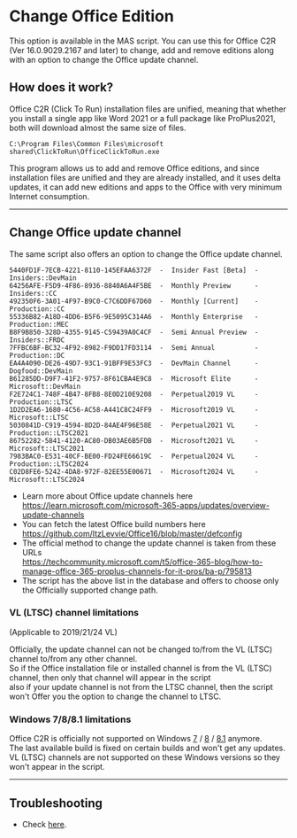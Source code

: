 # Change Office Edition

This option is available in the MAS script. You can use this for Office C2R (Ver 16.0.9029.2167 and later) to change, add and remove editions along with an option to change the Office update channel.

## How does it work?

Office C2R (Click To Run) installation files are unified, meaning that whether you install a single app like Word 2021 or a full package like ProPlus2021, 
both will download almost the same size of files.  

`C:\Program Files\Common Files\microsoft shared\ClickToRun\OfficeClickToRun.exe`

This program allows us to add and remove Office editions, and since installation files are unified and they are already installed, and it uses delta updates,
it can add new editions and apps to the Office with very minimum Internet consumption.

---

## Change Office update channel

The same script also offers an option to change the Office update channel. 

```
5440FD1F-7ECB-4221-8110-145EFAA6372F  -  Insider Fast [Beta]  -    Insiders::DevMain
64256AFE-F5D9-4F86-8936-8840A6A4F5BE  -  Monthly Preview      -    Insiders::CC
492350F6-3A01-4F97-B9C0-C7C6DDF67D60  -  Monthly [Current]    -  Production::CC
55336B82-A18D-4DD6-B5F6-9E5095C314A6  -  Monthly Enterprise   -  Production::MEC
B8F9B850-328D-4355-9145-C59439A0C4CF  -  Semi Annual Preview  -    Insiders::FRDC
7FFBC6BF-BC32-4F92-8982-F9DD17FD3114  -  Semi Annual          -  Production::DC
EA4A4090-DE26-49D7-93C1-91BFF9E53FC3  -  DevMain Channel      -     Dogfood::DevMain
B61285DD-D9F7-41F2-9757-8F61CBA4E9C8  -  Microsoft Elite      -   Microsoft::DevMain
F2E724C1-748F-4B47-8FB8-8E0D210E9208  -  Perpetual2019 VL     -  Production::LTSC
1D2D2EA6-1680-4C56-AC58-A441C8C24FF9  -  Microsoft2019 VL     -   Microsoft::LTSC
5030841D-C919-4594-8D2D-84AE4F96E58E  -  Perpetual2021 VL     -  Production::LTSC2021
86752282-5841-4120-AC80-DB03AE6B5FDB  -  Microsoft2021 VL     -   Microsoft::LTSC2021
7983BAC0-E531-40CF-BE00-FD24FE66619C  -  Perpetual2024 VL     -  Production::LTSC2024
C02D8FE6-5242-4DA8-972F-82EE55E00671  -  Microsoft2024 VL     -   Microsoft::LTSC2024
```

- Learn more about Office update channels here https://learn.microsoft.com/microsoft-365-apps/updates/overview-update-channels  
- You can fetch the latest Office build numbers here https://github.com/ItzLevvie/Office16/blob/master/defconfig  
- The official method to change the update channel is taken from these URLs  
https://techcommunity.microsoft.com/t5/office-365-blog/how-to-manage-office-365-proplus-channels-for-it-pros/ba-p/795813    
- The script has the above list in the database and offers to choose only the Officially supported change path. 

### VL (LTSC) channel limitations
(Applicable to 2019/21/24 VL)

Officially, the update channel can not be changed to/from the VL (LTSC) channel to/from any other channel.  
So if the Office installation file or installed channel is from the VL (LTSC) channel, then only that channel will appear in the script  
also if your update channel is not from the LTSC channel, then the script won't Offer you the option to change the channel to LTSC.

### Windows 7/8/8.1 limitations

Office C2R is officially not supported on Windows [7](https://learn.microsoft.com/microsoft-365-apps/end-of-support/windows-7-support) / [8](https://learn.microsoft.com/microsoft-365-apps/end-of-support/windows-8-support) / [8.1](https://learn.microsoft.com/microsoft-365-apps/end-of-support/windows-81-support) anymore.  
The last available build is fixed on certain builds and won't get any updates. VL (LTSC) channels are not supported on these Windows versions so they won't appear in the script.

---

## Troubleshooting

-   Check [here](troubleshoot.md).
